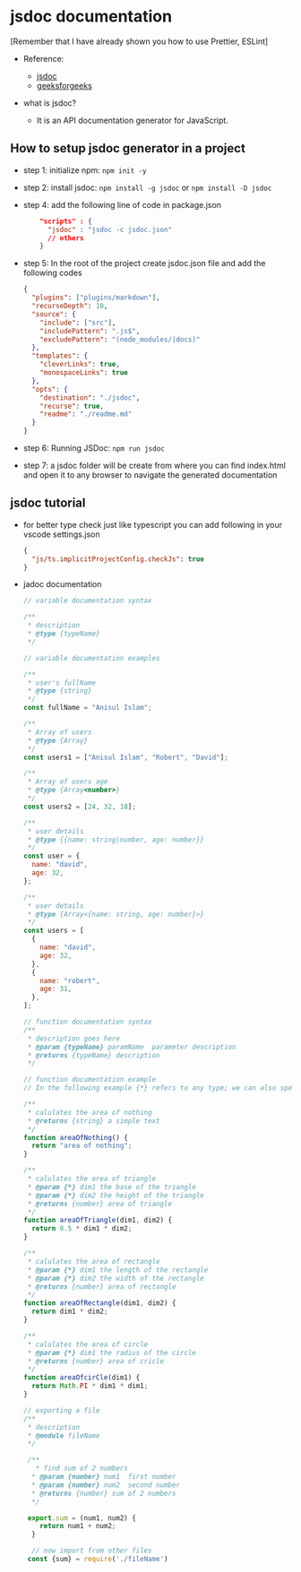 # jsdoc documentation

[Remember that I have already shown you how to use Prettier, ESLint]

- Reference:

  - [jsdoc](https://jsdoc.app/index.html)
  - [geeksforgeeks](https://www.geeksforgeeks.org/introduction-to-jsdoc/)

- what is jsdoc?
  - It is an API documentation generator for JavaScript.

## How to setup jsdoc generator in a project

- step 1: initialize npm: `npm init -y`
- step 2: install jsdoc: `npm install -g jsdoc` or `npm install -D jsdoc`
- step 4: add the following line of code in package.json

  ```json
      "scripts" : {
        "jsdoc" : "jsdoc -c jsdoc.json"
        // others
      }
  ```

- step 5: In the root of the project create jsdoc.json file and add the following codes

  ```json
  {
    "plugins": ["plugins/markdown"],
    "recurseDepth": 10,
    "source": {
      "include": ["src"],
      "includePattern": ".js$",
      "excludePattern": "(node_modules/|docs)"
    },
    "templates": {
      "cleverLinks": true,
      "monospaceLinks": true
    },
    "opts": {
      "destination": "./jsdoc",
      "recurse": true,
      "readme": "./readme.md"
    }
  }
  ```

- step 6: Running JSDoc: `npm run jsdoc`
- step 7: a jsdoc folder will be create from where you can find index.html and open it to any browser to navigate the generated documentation

## jsdoc tutorial

- for better type check just like typescript you can add following in your vscode settings.json

  ```json
  {
    "js/ts.implicitProjectConfig.checkJs": true
  }
  ```

- jadoc documentation

  ```javascript
  // variable documentation syntax

  /**
   * description
   * @type {typeName}
   */

  // variable documentation examples

  /**
   * user's fullName
   * @type {string}
   */
  const fullName = "Anisul Islam";

  /**
   * Array of users
   * @type {Array}
   */
  const users1 = ["Anisul Islam", "Robert", "David"];

  /**
   * Array of users age
   * @type {Array<number>}
   */
  const users2 = [24, 32, 18];

  /**
   * user details
   * @type {{name: string|number, age: number}}
   */
  const user = {
    name: "david",
    age: 32,
  };

  /**
   * user details
   * @type {Array<{name: string, age: number}>}
   */
  const users = [
    {
      name: "david",
      age: 32,
    },
    {
      name: "robert",
      age: 31,
    },
  ];

  // function documentation syntax
  /**
   * description goes here
   * @param {typeName} paramName  parameter description
   * @returns {typeName} description
   */

  // function documentation example
  // In the following example {*} refers to any type; we can also specify the type by saying name of the type

  /**
   * calulates the area of nothing
   * @returns {string} a simple text
   */
  function areaOfNothing() {
    return "area of nothing";
  }

  /**
   * calulates the area of triangle
   * @param {*} dim1 the base of the triangle
   * @param {*} dim2 the height of the triangle
   * @returns {number} area of triangle
   */
  function areaOfTriangle(dim1, dim2) {
    return 0.5 * dim1 * dim2;
  }

  /**
   * calulates the area of rectangle
   * @param {*} dim1 the length of the rectangle
   * @param {*} dim2 the width of the rectangle
   * @returns {number} area of rectangle
   */
  function areaOfRectangle(dim1, dim2) {
    return dim1 * dim2;
  }

  /**
   * calulates the area of circle
   * @param {*} dim1 the radius of the circle
   * @returns {number} area of cricle
   */
  function areaOfcirCle(dim1) {
    return Math.PI * dim1 * dim1;
  }

  // exporting a file
  /**
   * description
   * @module fileName
   */

   /**
     * find sum of 2 numbers
    * @param {number} num1  first number
    * @param {number} num2  second number
    * @returns {number} sum of 2 numbers
    */

   export.sum = (num1, num2) {
      return num1 + num2;
    }

    // now import from other files
   const {sum} = require('./fileName')
  ```
